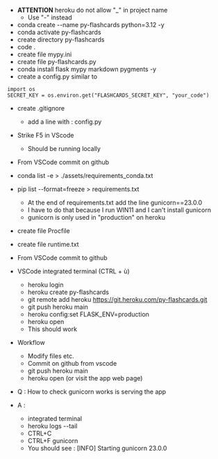 


* **ATTENTION** heroku do not allow "_" in project name
    * Use "-" instead
* conda create --name py-flashcards python=3.12 -y
* conda activate py-flashcards
* create directory py-flashcards
* code .
* create file mypy.ini
* create file py-flashcards.py
* conda install flask mypy markdown pygments -y
* create a config.py similar to
```
import os
SECRET_KEY = os.environ.get("FLASHCARDS_SECRET_KEY", "your_code")

```
* create .gitignore
    * add a line with : config.py
* Strike F5 in VScode
    * Should be running locally
* From VSCode commit on github 
* conda list -e > ./assets/requirements_conda.txt
* pip list --format=freeze > requirements.txt
    * At the end of requirements.txt add the line gunicorn==23.0.0
    * I have to do that because I run WIN11 and I can't install gunicorn
    * gunicorn is only used in "production" on heroku
* create file Procfile
* create file runtime.txt
* From VSCode commit to github
* VSCode integrated terminal (CTRL + ù)
    * heroku login
    * heroku create py-flashcards
    * git remote add heroku https://git.heroku.com/py-flashcards.git
    * git push heroku main
    * heroku config:set FLASK_ENV=production
    * heroku open
    * This should work

* Workflow
    * Modify files etc.
    * Commit on github from vscode    
    * git push heroku main
    * heroku open (or visit the app web page)

* Q : How to check gunicorn works is serving the app
* A : 
    * integrated terminal
    * heroku logs --tail
    * CTRL+C
    * CTRL+F gunicorn
    * You should see : [INFO] Starting gunicorn 23.0.0
